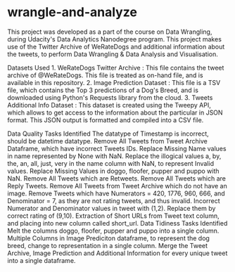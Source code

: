 # wrangle-and-analyze
This project was developed as a part of the course on Data Wrangling, during Udacity's Data Analytics Nanodegree program. This project makes use of the Twitter Archive of WeRateDogs and additional information about the tweets, to perform Data Wrangling & Data Analysis and Visualisation.

Datasets Used
1️. WeRateDogs Twitter Archive : This file contains the tweet archive of @WeRateDogs. This file is treated as on-hand file, and is available in this repository.
2️. Image Prediction Dataset : This file is a TSV file, which contains the Top 3 predictions of a Dog's Breed, and is downloaded using Python's Requests library from the cloud.
3️. Tweets Additional Info Dataset : This dataset is created using the Tweepy API, which allows to get access to the information about the particular in JSON format. This JSON output is formatted and compiled into a CSV file.

Data Quality Tasks Identified
The datatype of Timestamp is incorrect, should be datetime datatype.
Remove All Tweets from Tweet Archive Dataframe, which have incorrect Tweets IDs.
Replace Missing Name values in name represented by None with NaN.
Replace the illogical values a, by, the, an, all, just, very in the name column with NaN, to represent Invalid values.
Replace Missing Values in doggo, floofer, pupper and puppo with NaN.
Remove All Tweets which are Retweets.
Remove All Tweets which are Reply Tweets.
Remove All Tweets from Tweet Archive which do not have an image.
Remove Tweets which have Numerators = 420, 1776, 960, 666, and Denominator = 7, as they are not rating tweets, and thus invalid.
Incorrect Numerator and Denominator values in tweet with (1,2). Replace them by correct rating of (9,10).
Extraction of Short URLs from Tweet text column, and placing into new column called short_url.
Data Tidiness Tasks Identified
Melt the columns doggo, floofer, pupper and puppo into a single column.
Multiple Columns in Image Prediciton dataframe, to represent the dog breed, change to representation in a single column.
Merge the Tweet Archive, Image Prediction and Additional Information for every unique tweet into a single dataframe.
